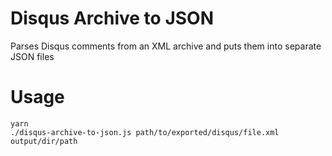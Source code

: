 # Disqus Archive to JSON

Parses Disqus comments from an XML archive and puts them into separate JSON files

# Usage

```
yarn
./disqus-archive-to-json.js path/to/exported/disqus/file.xml output/dir/path
```

